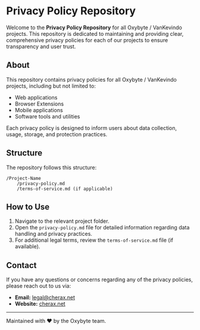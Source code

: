 # Privacy Policy Repository

Welcome to the **Privacy Policy Repository** for all Oxybyte / VanKevindo projects. This repository is dedicated to maintaining and providing clear, comprehensive privacy policies for each of our projects to ensure transparency and user trust.

## About
This repository contains privacy policies for all Oxybyte / VanKevindo projects, including but not limited to:
- Web applications
- Browser Extensions
- Mobile applications
- Software tools and utilities

Each privacy policy is designed to inform users about data collection, usage, storage, and protection practices.

## Structure
The repository follows this structure:
```
/Project-Name
    /privacy-policy.md
    /terms-of-service.md (if applicable)
```

## How to Use
1. Navigate to the relevant project folder.
2. Open the `privacy-policy.md` file for detailed information regarding data handling and privacy practices.
3. For additional legal terms, review the `terms-of-service.md` file (if available).


## Contact
If you have any questions or concerns regarding any of the privacy policies, please reach out to us via:
- **Email:** legal@cherax.net
- **Website:** [cherax.net](https://cherax.net)


---
Maintained with ❤️ by the Oxybyte team.

